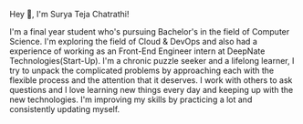 

<!--
### Hi there 👋
**surya330/surya330** is a ✨ _special_ ✨ repository because its `README.md` (this file) appears on your GitHub profile.

Here are some ideas to get you started:

- 🔭 I’m currently working on ...
- 🌱 I’m currently learning ...
- 👯 I’m looking to collaborate on ...
- 🤔 I’m looking for help with ...
- 💬 Ask me about ...
- 📫 How to reach me: ...
- 😄 Pronouns: ...
- ⚡ Fun fact: ...
-->
Hey 👋, I'm Surya Teja Chatrathi!

I'm a final year student who's pursuing Bachelor's in the field of Computer Science. I'm exploring the field of Cloud & DevOps and also had a experience of working as an Front-End Engineer intern at DeepNate Technologies(Start-Up). I'm a chronic puzzle seeker and a lifelong learner, I try to unpack the complicated problems by approaching each with the flexible process and the attention that it deserves. I work with others to ask questions and I love learning new things every day and keeping up with the new technologies. I'm improving my skills by practicing a lot and consistently updating myself.
